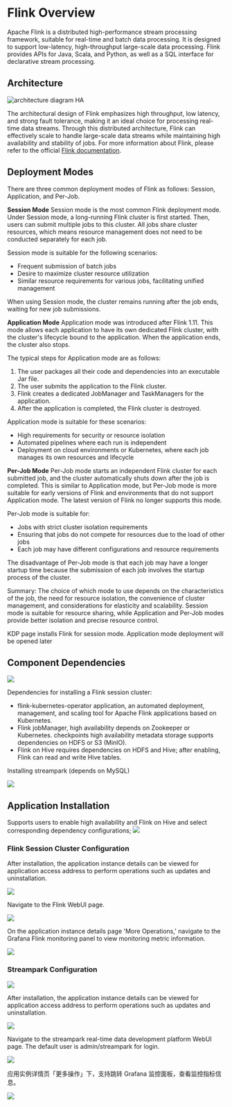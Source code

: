 # Flink Overview

Apache Flink is a distributed high-performance stream processing framework, suitable for real-time and batch data processing. It is designed to support low-latency, high-throughput large-scale data processing. Flink provides APIs for Java, Scala, and Python, as well as a SQL interface for declarative stream processing.

## Architecture

![architecture diagram HA](images/architecture.svg)

The architectural design of Flink emphasizes high throughput, low latency, and strong fault tolerance, making it an ideal choice for processing real-time data streams. Through this distributed architecture, Flink can effectively scale to handle large-scale data streams while maintaining high availability and stability of jobs. For more information about Flink, please refer to the official [Flink documentation](https://nightlies.apache.org/flink/flink-docs-release-1.17/docs/deployment/overview).

## Deployment Modes

There are three common deployment modes of Flink as follows: Session, Application, and Per-Job.

**Session Mode**
Session mode is the most common Flink deployment mode. Under Session mode, a long-running Flink cluster is first started. Then, users can submit multiple jobs to this cluster. All jobs share cluster resources, which means resource management does not need to be conducted separately for each job.

Session mode is suitable for the following scenarios:

- Frequent submission of batch jobs
- Desire to maximize cluster resource utilization
- Similar resource requirements for various jobs, facilitating unified management

When using Session mode, the cluster remains running after the job ends, waiting for new job submissions.

**Application Mode**
Application mode was introduced after Flink 1.11. This mode allows each application to have its own dedicated Flink cluster, with the cluster's lifecycle bound to the application. When the application ends, the cluster also stops.

The typical steps for Application mode are as follows:

1. The user packages all their code and dependencies into an executable Jar file.
2. The user submits the application to the Flink cluster.
3. Flink creates a dedicated JobManager and TaskManagers for the application.
4. After the application is completed, the Flink cluster is destroyed.

Application mode is suitable for these scenarios:

- High requirements for security or resource isolation
- Automated pipelines where each run is independent
- Deployment on cloud environments or Kubernetes, where each job manages its own resources and lifecycle

**Per-Job Mode**
Per-Job mode starts an independent Flink cluster for each submitted job, and the cluster automatically shuts down after the job is completed. This is similar to Application mode, but Per-Job mode is more suitable for early versions of Flink and environments that do not support Application mode. The latest version of Flink no longer supports this mode.

Per-Job mode is suitable for:

- Jobs with strict cluster isolation requirements
- Ensuring that jobs do not compete for resources due to the load of other jobs
- Each job may have different configurations and resource requirements

The disadvantage of Per-Job mode is that each job may have a longer startup time because the submission of each job involves the startup process of the cluster.

Summary: The choice of which mode to use depends on the characteristics of the job, the need for resource isolation, the convenience of cluster management, and considerations for elasticity and scalability. Session mode is suitable for resource sharing, while Application and Per-Job modes provide better isolation and precise resource control.

KDP page installs Flink for session mode. Application mode deployment will be opened later

## Component Dependencies

<img src="./images/overview-2024-04-02-15-49-37.png" />

Dependencies for installing a Flink session cluster:

-  flink-kubernetes-operator application, an automated deployment, management, and scaling tool for Apache Flink applications based on Kubernetes.
- Flink jobManager, high availability depends on Zookeeper or Kubernetes. checkpoints high availability metadata storage supports dependencies on HDFS or S3 (MinIO).
- Flink on Hive requires dependencies on HDFS and Hive; after enabling, Flink can read and write Hive tables.

Installing streampark (depends on MySQL) 

<img src="./images/overview-2024-04-02-13-40-42.png" />


## Application Installation

Supports users to enable high availability and Flink on Hive and select corresponding dependency configurations;
<img src="./images/overview-2024-04-02-15-54-07.png" />


### Flink Session Cluster Configuration

After installation, the application instance details can be viewed for application access address to perform operations such as updates and uninstallation.

<img src="./images/overview-2024-04-02-16-32-20.png" />

Navigate to the Flink WebUI page.

<img src="./images/overview-2024-04-02-16-33-14.png" />

On the application instance details page 'More Operations,' navigate to the Grafana Flink monitoring panel to view monitoring metric information.

<img src="./images/overview-2024-04-02-16-34-20.png" />

### Streampark Configuration

<img src="./images/overview-2024-04-02-16-37-52.png" />

After installation, the application instance details can be viewed for application access address to perform operations such as updates and uninstallation.

<img src="./images/overview-2024-04-02-16-39-01.png" />

Navigate to the streampark real-time data development platform WebUI page. The default user is admin/streampark for login.

<img src="./images/overview-2024-04-02-16-48-51.png" />

应用实例详情页「更多操作」下，支持跳转 Grafana 监控面板，查看监控指标信息。

<img src="./images/overview-2024-04-02-16-45-53.png" />